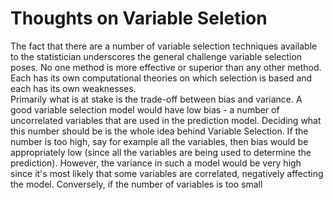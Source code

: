 # Thoughts on Variable Seletion  

The fact that there are a number of variable selection techniques available to the statistician underscores the general challenge variable selection poses. No one method is more effective or superior than any other method. Each has its own computational theories on which selection is based and each has its own weaknesses.  
Primarily what is at stake is the trade-off between bias and variance. A good variable selection model would have low bias - a number of uncorrelated variables that are used in the prediction model. Deciding what this number should be is the whole idea behind Variable Selection. If the number is too high, say for example all the variables, then bias would be appropriately low (since all the variables are being used to determine the prediction). However, the variance in such a model would be very high since it's most likely that some variables are correlated, negatively affecting the model. Conversely, if the number of variables is too small
